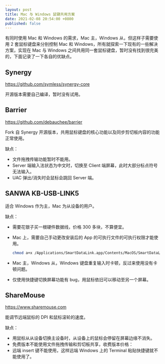 ```yaml
---
layout: post
title: Mac 与 Windows 鼠键共用方案
date: 2021-02-08 20:54:00 +0800
published: false
---
```


有同时使用 Mac 和 Windows 的需求，Mac 主，Windows 从，但这样子需要使用 2 套鼠标键盘来分别控制 Mac 和 Windows，所有就探索一下现有的一些解决方案，实现在 Mac 与 Windows 之间共用同一套鼠标键盘，暂时没有找到很完美的，下面记录了一下各自的优缺点。

## Synergy

<https://github.com/symless/synergy-core>

开源版本需要自己编译，暂时没有试用。

## Barrier

<https://github.com/debauchee/barrier>

Fork 自 Synergy 开源版本，共用鼠标键盘的核心功能以及同步剪切板内容的功能正常使用。

缺点：

- 文件拖拽传输功能暂时不能用。
- Server 端输入法状态为中文时，切换至 Client 端屏幕，此时大部分标点符号无法输入。
- UAC 弹出/消失时会鼠标会跳回 Server 端。

## SANWA KB-USB-LINK5

适合 Windows 作为主，Mac 为从设备的用户。

缺点：

- 需要花银子买一根硬件数据线，价格 300 多块，不算便宜。
- Mac 上，需要自己手动更改安装后的 App 的可执行文件的可执行权限才能使用。

  ```bash
  chmod a+x /Applications/SmartDataLink.app/Contents/MacOS/SmartDataLinkShell
  ```

- Mac 主，Windows 从，Windows 键盘重复输入时卡顿，反过来使用没有卡顿问题。
- 仅使用快捷键切换屏幕功能有 bug，用鼠标依旧可以移动至另一个屏幕。

## ShareMouse

<https://www.sharemouse.com>

能调节远端鼠标的 DPI 和鼠标滚轮的速度。

缺点：

- 用鼠标从从设备切换主设备时，从设备上的鼠标会停留在屏幕边缘不消失。
- 免费版本不能使用文件拖拽传输和剪切板共享，收费版本价格：
- 远端 insert 键不能使用，这样远端 Windows 上的 Terminal 粘贴快捷键就不能使用了。
